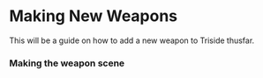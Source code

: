 # Making New Weapons
This will be a guide on how to add a new weapon to Triside thusfar.

### Making the weapon scene
